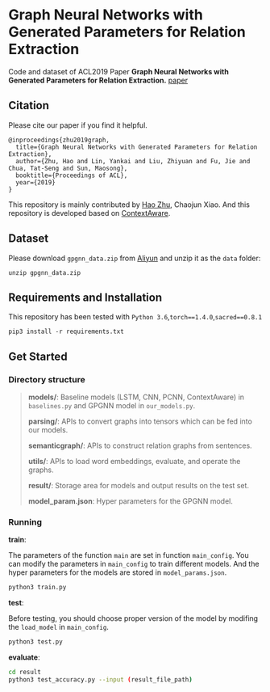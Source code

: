 # Graph Neural Networks with Generated Parameters for Relation Extraction

Code and dataset of ACL2019 Paper **Graph Neural Networks with Generated Parameters for Relation Extraction.** [paper](https://www.aclweb.org/anthology/P19-1128.pdf)



## Citation

Please cite our paper if you find it helpful.

```
@inproceedings{zhu2019graph,
  title={Graph Neural Networks with Generated Parameters for Relation Extraction},
  author={Zhu, Hao and Lin, Yankai and Liu, Zhiyuan and Fu, Jie and Chua, Tat-Seng and Sun, Maosong},
  booktitle={Proceedings of ACL},
  year={2019}
}
```

This repository is mainly contributed by [Hao Zhu](http://www.zhuhao.me/), Chaojun Xiao. And this repository is developed based on [ContextAware](https://github.com/UKPLab/emnlp2017-relation-extraction).



## Dataset

Please download `gpgnn_data.zip` from [Aliyun](https://thunlp.oss-cn-qingdao.aliyuncs.com/gpgnn_data.zip) and unzip it as the `data` folder:

```
unzip gpgnn_data.zip
```



## Requirements and Installation

This repository has been tested with `Python 3.6`,`torch==1.4.0`,`sacred==0.8.1`

```
pip3 install -r requirements.txt
```



## Get Started

### Directory structure

>**models/**: Baseline models (LSTM, CNN, PCNN, ContextAware) in `baselines.py` and  GPGNN model in `our_models.py`.
>
>**parsing/**: APIs to convert graphs into tensors which can be fed into our models.
>
>**semanticgraph/**: APIs to construct relation graphs from sentences.
>
>**utils/**: APIs to load word embeddings, evaluate, and operate the graphs.
>
>**result/**: Storage area for models and output results on the test set. 
>
>**model_param.json**: Hyper parameters for the GPGNN model.



### Running

**train**:

The parameters of the function `main` are set in function `main_config`. You can modify the parameters in `main_config` to train different models. And the hyper parameters for the models are stored in `model_params.json`.

```bash
python3 train.py
```

**test**:

Before testing, you should choose proper version of the model by modifing the `load_model` in `main_config`.

```bash
python3 test.py
```

**evaluate**:

```bash
cd result
python3 test_accuracy.py --input (result_file_path)
```



